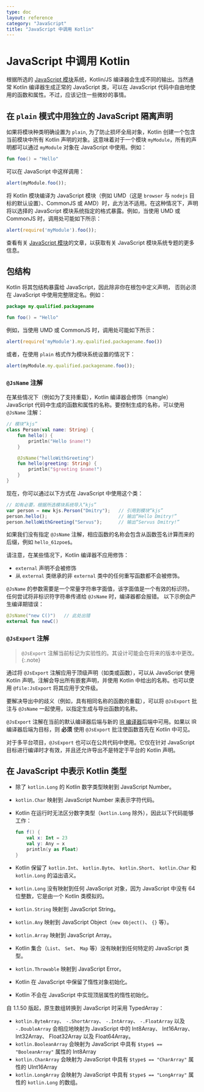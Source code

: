 ```yaml
---
type: doc
layout: reference
category: "JavaScript"
title: "JavaScript 中调用 Kotlin"
---
```


# JavaScript 中调用 Kotlin

根据所选的 [JavaScript 模块](js-modules.html)系统，Kotlin/JS 编译器会生成不同的输出。当然通常 Kotlin 编译器生成正常的 JavaScript 类，可以在 JavaScript 代码中自由地使用的函数和属性。不过，应该记住一些微妙的事情。

## 在 `plain` 模式中用独立的 JavaScript 隔离声明
如果将模块种类明确设置为 `plain`, 为了防止损坏全局对象，Kotlin 创建一个包含当前模块中所有 Kotlin 声明的对象。这意味着对于一个模块 `myModule`，所有的声明都可以通过 `myModule` 对象在 JavaScript 中使用。例如：


```kotlin
fun foo() = "Hello"
```


可以在 JavaScript 中这样调用：


``` javascript
alert(myModule.foo());
```


将 Kotlin 模块编译为 JavaScript 模块（例如 UMD（这是 `browser` 与 `nodejs` 目标的默认设置）、CommonJS 或 AMD）时，此方法不适用。在这种情况下，声明将以选择的 JavaScript 模块系统指定的格式暴露。例如，当使用 UMD 或 CommonJS 时，调用处可能如下所示：


``` javascript
alert(require('myModule').foo());
```


查看有关 [JavaScript 模块](js-modules.html)的文章，以获取有关 JavaScript 模块系统专题的更多信息。

## 包结构

Kotlin 将其包结构暴露给 JavaScript，因此除非你在根包中定义声明，
否则必须在 JavaScript 中使用完整限定名。例如：


```kotlin
package my.qualified.packagename

fun foo() = "Hello"
```


例如，当使用 UMD 或 CommonJS 时，调用处可能如下所示：


``` javascript
alert(require('myModule').my.qualified.packagename.foo())
```


或者，在使用 `plain` 格式作为模块系统设置的情况下：


``` javascript
alert(myModule.my.qualified.packagename.foo());
```



### `@JsName` 注解

在某些情况下（例如为了支持重载），Kotlin 编译器会修饰（mangle） JavaScript 代码中生成的函数和属性<!--
-->的名称。要控制生成的名称，可以使用 `@JsName` 注解：


```kotlin
// 模块“kjs”
class Person(val name: String) {
    fun hello() {
        println("Hello $name!")
    }

    @JsName("helloWithGreeting")
    fun hello(greeting: String) {
        println("$greeting $name!")
    }
}
```


现在，你可以通过以下方式在 JavaScript 中使用这个类：


``` javascript
// 如有必要，根据所选模块系统导入“kjs”
var person = new kjs.Person("Dmitry");   // 引用到模块“kjs”
person.hello();                          // 输出“Hello Dmitry!”
person.helloWithGreeting("Servus");      // 输出“Servus Dmitry!”
```


如果我们没有指定 `@JsName` 注解，相应函数的名称会包含<!--
-->从函数签名计算而来的后缀，例如 `hello_61zpoe$`。

请注意，在某些情况下，Kotlin 编译器不应用修饰：
- `external` 声明不会被修饰
- 从 `external` 类继承的非 `external` 类中的任何重写函数都不会被修饰。


`@JsName` 的参数需要是一个常量字符串字面值，该字面值是一个有效的标识符。
任何尝试将非标识符字符串传递给 `@JsName` 时，编译器都会报错。
以下示例会产生编译期错误：


```kotlin
@JsName("new C()")   // 此处出错
external fun newC()
```


### `@JsExport` 注解
> `@JsExport` 注解当前标记为实验性的。其设计可能会在将来的版本中更改。
{:.note} 

通过将 `@JsExport` 注解应用于顶级声明（如类或函数），可以从 JavaScript 使用 Kotlin 声明。注解会导出所有嵌套声明，并使用 Kotlin 中给出的名称。也可以使用 `@file:JsExport` 将其应用于文件级。

要解决导出中的歧义（例如，具有相同名称的函数的重载），可以将 `@JsExport` 批注与 `@JsName` 一起使用，以指定生成与导出函数的名称。

`@JsExport` 注解在当前的默认编译器后端与新的 [IR 编译器](js-ir-compiler.html)后端中可用。如果以 IR 编译器后端为目标，则 **必须** 使用 `@JsExport` 批注使函数首先在 Kotlin 中可见。

对于多平台项目，`@JsExport` 也可以在公共代码中使用。它仅在针对 JavaScript 目标进行编译时才有效，并且还允许导出不是特定于平台的 Kotlin 声明。

## 在 JavaScript 中表示 Kotlin 类型

* 除了 `kotlin.Long` 的 Kotlin 数字类型映射到 JavaScript Number。
* `kotlin.Char` 映射到 JavaScript Number 来表示字符代码。
* Kotlin 在运行时无法区分数字类型（`kotlin.Long` 除外），因此以下代码能够工作：

  ```kotlin
  fun f() {
      val x: Int = 23
      val y: Any = x
      println(y as Float)
  }
  ```


* Kotlin 保留了 `kotlin.Int`、 `kotlin.Byte`、 `kotlin.Short`、 `kotlin.Char` 和 `kotlin.Long` 的溢出语义。
* `kotlin.Long` 没有映射到任何 JavaScript 对象，因为 JavaScript 中没有 64 位整数，它是由一个 Kotlin 类模拟的。
* `kotlin.String` 映射到 JavaScript String。
* `kotlin.Any` 映射到 JavaScript Object（`new Object()`、 `{}` 等）。
* `kotlin.Array` 映射到 JavaScript Array。
* Kotlin 集合（`List`、 `Set`、 `Map` 等）没有映射到任何特定的 JavaScript 类型。
* `kotlin.Throwable` 映射到 JavaScript Error。
* Kotlin 在 JavaScript 中保留了惰性对象初始化。
* Kotlin 不会在 JavaScript 中实现顶层属性的惰性初始化。

自 1.1.50 版起，原生数组转换到 JavaScript 时采用 TypedArray：

* `kotlin.ByteArray`、 `-.ShortArray`、 `-.IntArray`、 `-.FloatArray` 以及 `-.DoubleArray` 会相应地映射为
   JavaScript 中的 Int8Array、 Int16Array、 Int32Array、 Float32Array 以及 Float64Array。
* `kotlin.BooleanArray` 会映射为 JavaScript 中具有 `$type$ == "BooleanArray"` 属性的 Int8Array
* `kotlin.CharArray` 会映射为 JavaScript 中具有 `$type$ == "CharArray"` 属性的 UInt16Array
* `kotlin.LongArray` 会映射为 JavaScript 中具有 `$type$ == "LongArray"` 属性的 `kotlin.Long` 的数组。

